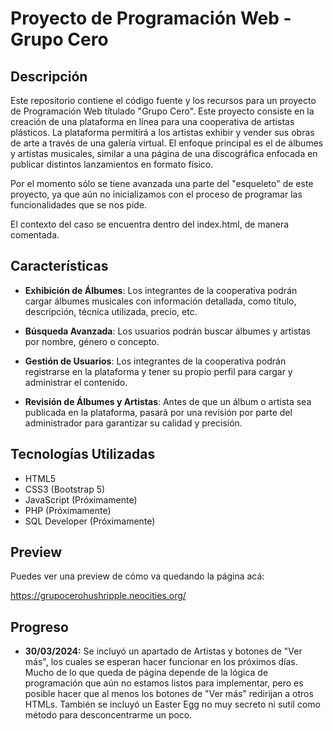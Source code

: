 # Proyecto de Programación Web - Grupo Cero

## Descripción

  Este repositorio contiene el código fuente y los recursos para un proyecto de Programación Web títulado "Grupo Cero". Este proyecto consiste en la creación de una plataforma en línea para una cooperativa de artistas plásticos. La plataforma permitirá a los artistas exhibir y vender sus obras de arte a través de una galería virtual. El enfoque principal es el de álbumes y artistas musicales, similar a una página de una discográfica enfocada en publicar distintos lanzamientos en formato físico.

  Por el momento sólo se tiene avanzada una parte del "esqueleto" de este proyecto, ya que aún no inicializamos con el proceso de programar las funcionalidades que se nos pide. 

  El contexto del caso se encuentra dentro del index.html, de manera comentada.

## Características

- **Exhibición de Álbumes**: Los integrantes de la cooperativa podrán cargar álbumes musicales con información detallada, como título, descripción, técnica utilizada, precio, etc.

- **Búsqueda Avanzada**: Los usuarios podrán buscar álbumes y artistas por nombre, género o concepto.

- **Gestión de Usuarios**: Los integrantes de la cooperativa podrán registrarse en la plataforma y tener su propio perfil para cargar y administrar el contenido.

- **Revisión de Álbumes y Artistas**: Antes de que un álbum o artista sea publicada en la plataforma, pasará por una revisión por parte del administrador para garantizar su calidad y precisión.

## Tecnologías Utilizadas

- HTML5
- CSS3 (Bootstrap 5)
- JavaScript (Próximamente)
- PHP (Próximamente)
- SQL Developer (Próximamente)

## Preview

Puedes ver una preview de cómo va quedando la página acá:

https://grupocerohushripple.neocities.org/

## Progreso

- **30/03/2024:** Se incluyó un apartado de Artistas y botones de "Ver más", los cuales se esperan hacer funcionar en los próximos días. Mucho de lo que queda de página depende de la lógica de programación que aún no estamos listos para implementar, pero es posible hacer que al menos los botones de "Ver más" redirijan a otros HTMLs. También se incluyó un Easter Egg no muy secreto ni sutil como método para desconcentrarme un poco.
